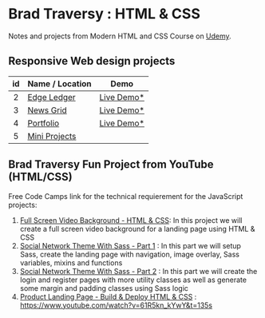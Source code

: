 # Brad Traversy : HTML & CSS

Notes and projects from Modern HTML and CSS Course on [Udemy](https://www.udemy.com/course/modern-html-css-from-the-beginning/?referralCode=EB0470C43F3C3E9AA306).

## Responsive Web design projects

| id  | Name / Location                 |      Demo       |
| :-: | :------------------------------ | :-------------: |
|  2  | [Edge Ledger](./02_EdgeLedger)  | [Live Demo\*]() |
|  3  | [News Grid](./03_NewsGrid)      | [Live Demo\*]() |
|  4  | [Portfolio](./04_Portfolio)     | [Live Demo\*]() |
|  5  | [Mini Projects](./MiniProjects) |                 |

## Brad Traversy Fun Project from YouTube (HTML/CSS)

Free Code Camps link for the technical requierement for the JavaScript projects:

1. [Full Screen Video Background - HTML & CSS](https://www.youtube.com/watch?v=Gx_7GQtSdpc&t=94s): In this project we will create a full screen video background for a landing page using HTML & CSS
1. [Social Network Theme With Sass - Part 1](https://www.youtube.com/watch?v=IFM9hbapeA0) : In this part we will setup Sass, create the landing page with navigation, image overlay, Sass variables, mixins and functions
1. [Social Network Theme With Sass - Part 2](https://www.youtube.com/watch?v=xoxJxifNWPE) : In this part we will create the login and register pages with more utility classes as well as generate some margin and padding classes using Sass logic
1. [Product Landing Page - Build & Deploy HTML & CSS](https://www.youtube.com/watch?v=61R5kn_kYwY&) : https://www.youtube.com/watch?v=61R5kn_kYwY&t=135s
